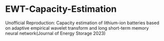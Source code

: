 # EWT-Capacity-Estimation
Unofficial Reproduction: Capacity estimation of lithium-ion batteries based on adaptive empirical wavelet transform and long short-term memory neural network(Journal of Energy Storage 2023)
